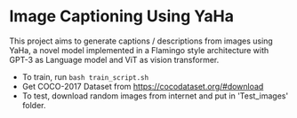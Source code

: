 # Image Captioning Using YaHa

This project aims to generate captions / descriptions from images using YaHa, a novel model implemented in a Flamingo style architecture with GPT-3 as Language model and ViT as vision transformer.

- To train, run `bash train_script.sh`
- Get COCO-2017 Dataset from https://cocodataset.org/#download
- To test, download random images from internet and put in 'Test_images' folder.